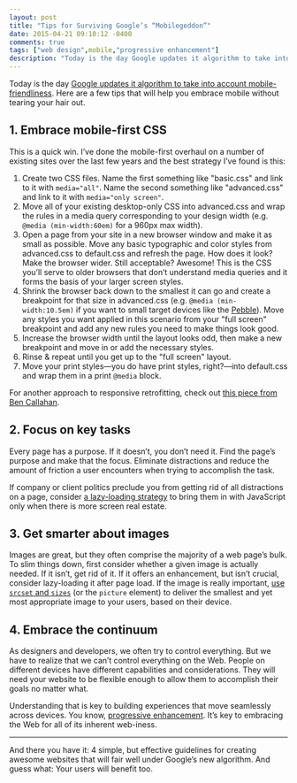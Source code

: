 ```yaml
---
layout: post
title: "Tips for Surviving Google’s “Mobilegeddon”"
date: 2015-04-21 09:10:12 -0400
comments: true
tags: ["web design",mobile,"progressive enhancement"]
description: "Today is the day Google updates it algorithm to take into account mobile-friendliness. Here are a few tips that will help you embrace mobile without tearing your hair out."
---
```


Today is the day [Google updates it algorithm to take into account mobile-friendliness](http://www.economist.com/news/business-and-finance/21648947-worlds-biggest-search-engine-shakes-up-its-algorithms-mobilegeddon). Here are a few tips that will help you embrace mobile without tearing your hair out.

<!-- more -->

## 1. Embrace mobile-first CSS

This is a quick win. I’ve done the mobile-first overhaul on a number of existing sites over the last few years and the best strategy I’ve found is this:

1. Create two CSS files. Name the first something like "basic.css" and link to it with `media="all"`. Name the second something like "advanced.css" and link to it with `media="only screen"`.
2. Move all of your existing desktop-only CSS into advanced.css and wrap the rules in a media query corresponding to your design width (e.g. `@media (min-width:60em)` for a 960px max width).
3. Open a page from your site in a new browser window and make it as small as possible. Move any basic typographic and color styles from advanced.css to default.css and refresh the page. How does it look? Make the browser wider. Still acceptable? Awesome! This is the CSS you’ll serve to older browsers that don’t understand media queries and it forms the basis of your larger screen styles.
4. Shrink the browser back down to the smallest it can go and create a breakpoint for that size in advanced.css (e.g. `@media (min-width:10.5em)` if you want to small target devices like the [Pebble](https://getpebble.com/)). Move any styles you want applied in this scenario from your "full screen" breakpoint and add any new rules you need to make things look good.
5. Increase the browser width until the layout looks odd, then make a new breakpoint and move in or add the necessary styles.
6. Rinse & repeat until you get up to the "full screen" layout.
7. Move your print styles—you do have print styles, right?—into default.css and wrap them in a print `@media` block.

For another approach to responsive retrofitting, check out [this piece from Ben Callahan](http://webstandardssherpa.com/reviews/responsive-retrofitting/).

## 2. Focus on key tasks

Every page has a purpose. If it doesn’t, you don’t need it. Find the page’s purpose and make that the focus. Eliminate distractions and reduce the amount of friction a user encounters when trying to accomplish the task.

If company or client politics preclude you from getting rid of all distractions on a page, consider [a lazy-loading strategy](http://www.filamentgroup.com/lab/ajax-includes-modular-content.html) to bring them in with JavaScript only when there is more screen real estate.

## 3. Get smarter about images

Images are great, but they often comprise the majority of a web page’s bulk. To slim things down, first consider whether a given image is actually needed. If it isn’t, get rid of it. If it offers an enhancement, but isn’t crucial, consider lazy-loading it after page load. If the image is really important, [use `srcset` and `sizes`](https://ericportis.com/posts/2014/srcset-sizes/) (or the `picture` element) to deliver the smallest and yet most appropriate image to your users, based on their device.

## 4. Embrace the continuum

As designers and developers, we often try to control everything. But we have to realize that we can’t control everything on the Web. People on different devices have different capabilities and considerations. They will need your website to be flexible enough to allow them to accomplish their goals no matter what.

Understanding that is key to building experiences that move seamlessly across devices. You know, [progressive enhancement](http://alistapart.com/article/understandingprogressiveenhancement). It’s key to embracing the Web for all of its inherent web-iness.

<hr>

And there you have it: 4 simple, but effective guidelines for creating awesome websites that will fair well under Google’s new algorithm. And guess what: Your users will benefit too.
